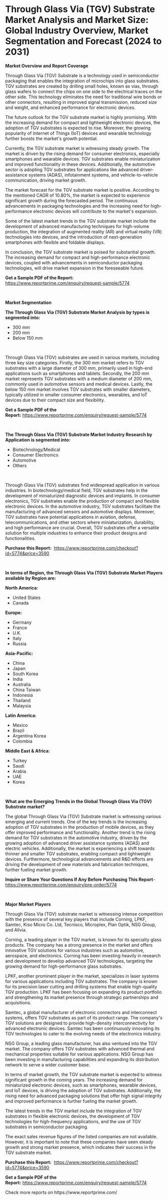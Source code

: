 <p><h1>Through Glass Via (TGV) Substrate Market Analysis and Market Size: Global Industry Overview, Market Segmentation and Forecast (2024 to 2031)</h1></p><p><strong>Market Overview and Report Coverage</strong></p>
<p><p>Through Glass Via (TGV) Substrate is a technology used in semiconductor packaging that enables the integration of microchips into glass substrates. TGV substrates are created by drilling small holes, known as vias, through glass wafers to connect the chips on one side to the electrical traces on the other side. This technology eliminates the need for traditional wire bonds or other connectors, resulting in improved signal transmission, reduced size and weight, and enhanced performance for electronic devices.</p><p>The future outlook for the TGV substrate market is highly promising. With the increasing demand for compact and lightweight electronic devices, the adoption of TGV substrates is expected to rise. Moreover, the growing popularity of Internet of Things (IoT) devices and wearable technology further boosts the market's growth potential.</p><p>Currently, the TGV substrate market is witnessing steady growth. The market is driven by the rising demand for consumer electronics, especially smartphones and wearable devices. TGV substrates enable miniaturization and improved functionality in these devices. Additionally, the automotive sector is adopting TGV substrates for applications like advanced driver-assistance systems (ADAS), infotainment systems, and vehicle-to-vehicle communication, driving market growth.</p><p>The market forecast for the TGV substrate market is positive. According to the mentioned CAGR of 10.80%, the market is expected to experience significant growth during the forecasted period. The continuous advancements in packaging technologies and the increasing need for high-performance electronic devices will contribute to the market's expansion.</p><p>Some of the latest market trends in the TGV substrate market include the development of advanced manufacturing techniques for high-volume production, the integration of augmented reality (AR) and virtual reality (VR) technologies into devices, and the introduction of next-generation smartphones with flexible and foldable displays.</p><p>In conclusion, the TGV substrate market is poised for substantial growth. The increasing demand for compact and high-performance electronic devices, coupled with advancements in semiconductor packaging technologies, will drive market expansion in the foreseeable future.</p></p>
<p><strong>Get a Sample PDF of the Report:</strong> <a href="https://www.reportprime.com/enquiry/request-sample/5774">https://www.reportprime.com/enquiry/request-sample/5774</a></p>
<p>&nbsp;</p>
<p><strong>Market Segmentation</strong></p>
<p><strong>The Through Glass Via (TGV) Substrate Market Analysis by types is segmented into:</strong></p>
<p><ul><li>300 mm</li><li>200 mm</li><li>Below 150 mm</li></ul></p>
<p>&nbsp;</p>
<p><p>Through Glass Via (TGV) substrates are used in various markets, including three key size categories. Firstly, the 300 mm market refers to TGV substrates with a large diameter of 300 mm, primarily used in high-end applications such as smartphones and tablets. Secondly, the 200 mm market represents TGV substrates with a medium diameter of 200 mm, commonly used in automotive sensors and medical devices. Lastly, the below 150 mm market involves TGV substrates with smaller diameters, typically utilized in smaller consumer electronics, wearables, and IoT devices due to their compact size and flexibility.</p></p>
<p><strong>Get a Sample PDF of the Report:</strong>&nbsp;<a href="https://www.reportprime.com/enquiry/request-sample/5774">https://www.reportprime.com/enquiry/request-sample/5774</a></p>
<p>&nbsp;</p>
<p><strong>The Through Glass Via (TGV) Substrate Market Industry Research by Application is segmented into:</strong></p>
<p><ul><li>Biotechnology/Medical</li><li>Consumer Electronics</li><li>Automotive</li><li>Others</li></ul></p>
<p>&nbsp;</p>
<p><p>Through Glass Via (TGV) substrates find widespread application in various industries. In biotechnology/medical field, TGV substrates help in the development of miniaturized diagnostic devices and implants. In consumer electronics, TGV substrates enable the production of compact and flexible electronic devices. In the automotive industry, TGV substrates facilitate the manufacturing of advanced sensors and automotive displays. Moreover, TGV substrates have potential applications in aviation, defense, telecommunications, and other sectors where miniaturization, durability, and high performance are crucial. Overall, TGV substrates offer a versatile solution for multiple industries to enhance their product designs and functionalities.</p></p>
<p><strong>Purchase this Report:</strong>&nbsp; <a href="https://www.reportprime.com/checkout?id=5774&price=3590">https://www.reportprime.com/checkout?id=5774&price=3590</a></p>
<p>&nbsp;</p>
<p><strong>In terms of Region, the Through Glass Via (TGV) Substrate Market Players available by Region are:</strong></p>
<p>
    <p> <strong> North America: </strong>
        <ul>
            <li>United States</li>
            <li>Canada</li>
        </ul>
        </p> 
    <p> <strong> Europe: </strong>
        <ul>
            <li>Germany</li>
            <li>France</li>
            <li>U.K.</li>
            <li>Italy</li>
            <li>Russia</li>
        </ul>
        </p> 
    <p> <strong> Asia-Pacific: </strong>
        <ul>
            <li>China</li>
            <li>Japan</li>
            <li>South Korea</li>
            <li>India</li>
            <li>Australia</li>
            <li>China Taiwan</li>
            <li>Indonesia</li>
            <li>Thailand</li>
            <li>Malaysia</li>
        </ul>
        </p> 
    <p> <strong> Latin America: </strong>
        <ul>
            <li>Mexico</li>
            <li>Brazil</li>
            <li>Argentina Korea</li>
            <li>Colombia</li>
        </ul>
        </p> 
    <p> <strong> Middle East & Africa: </strong>
        <ul>
            <li>Turkey</li>
            <li>Saudi</li>
            <li>Arabia</li>
            <li>UAE</li>
            <li>Korea</li>
        </ul>
    </p>
    </p>
<p>&nbsp;</p>
<p><strong>What are the Emerging Trends in the Global Through Glass Via (TGV) Substrate market?</strong></p>
<p><p>The global Through Glass Via (TGV) Substrate market is witnessing various emerging and current trends. One of the key trends is the increasing adoption of TGV substrates in the production of mobile devices, as they offer improved performance and functionality. Another trend is the rising demand for TGV substrates in the automotive industry, driven by the growing adoption of advanced driver assistance systems (ADAS) and electric vehicles. Additionally, the market is experiencing a shift towards thinner and smaller TGV substrates, enabling compact and lightweight devices. Furthermore, technological advancements and R&D efforts are driving the development of new materials and fabrication techniques, further fueling market growth.</p></p>
<p><strong>Inquire or Share Your Questions If Any Before Purchasing This Report</strong>- <a href="https://www.reportprime.com/enquiry/pre-order/5774">https://www.reportprime.com/enquiry/pre-order/5774</a></p>
<p>&nbsp;</p>
<p><strong>Major Market Players</strong></p>
<p><p>Through Glass Via (TGV) substrate market is witnessing intense competition with the presence of several key players that include Corning, LPKF, Samtec, Kiso Micro Co. Ltd, Tecnisco, Microplex, Plan Optik, NSG Group, and Allvia.</p><p>Corning, a leading player in the TGV market, is known for its specialty glass products. The company has a strong presence in the market and offers innovative TGV solutions for various industries such as automotive, aerospace, and electronics. Corning has been investing heavily in research and development to develop advanced TGV technologies, targeting the growing demand for high-performance glass substrates.</p><p>LPKF, another prominent player in the market, specializes in laser systems for various applications including TGV substrates. The company is known for its precision laser cutting and drilling systems that enable high-quality TGV production. LPKF has been focusing on expanding its product portfolio and strengthening its market presence through strategic partnerships and acquisitions.</p><p>Samtec, a global manufacturer of electronic connectors and interconnect systems, offers TGV substrates as part of its product range. The company's TGV solutions are designed to provide high-density interconnectivity for advanced electronic devices. Samtec has been continuously innovating its TGV technologies to cater to the evolving needs of the electronics industry.</p><p>NSG Group, a leading glass manufacturer, has also ventured into the TGV market. The company offers TGV substrates with advanced thermal and mechanical properties suitable for various applications. NSG Group has been investing in manufacturing capabilities and expanding its distribution network to serve a wider customer base.</p><p>In terms of market growth, the TGV substrate market is expected to witness significant growth in the coming years. The increasing demand for miniaturized electronic devices, such as smartphones, wearable devices, and IoT devices, is driving the adoption of TGV substrates. Additionally, the rising need for advanced packaging solutions that offer high signal integrity and improved performance is further fueling the market growth.</p><p>The latest trends in the TGV market include the integration of TGV substrates in flexible electronic devices, the development of TGV technologies for high-frequency applications, and the use of TGV substrates in semiconductor packaging.</p><p>The exact sales revenue figures of the listed companies are not available. However, it is important to note that these companies have seen steady growth and strong market presence, which indicates their success in the TGV substrate market.</p></p>
<p><strong>Purchase this Report:</strong>&nbsp;&nbsp;<a href="https://www.reportprime.com/checkout?id=5774&price=3590">https://www.reportprime.com/checkout?id=5774&price=3590</a></p>
<p></p>
<p><strong>Get a Sample PDF of the Report:</strong>&nbsp;<a href="https://www.reportprime.com/enquiry/request-sample/5774">https://www.reportprime.com/enquiry/request-sample/5774</a></p>
<p>Check more reports on https://www.reportprime.com/</p>